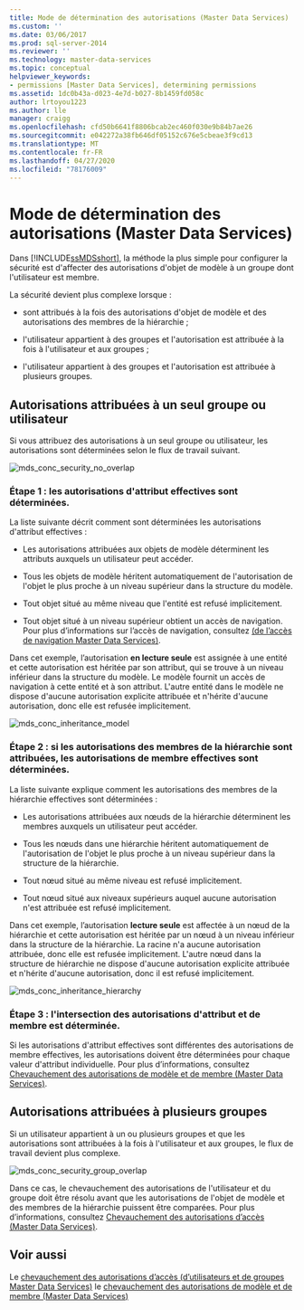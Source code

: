 ```yaml
---
title: Mode de détermination des autorisations (Master Data Services) | Microsoft Docs
ms.custom: ''
ms.date: 03/06/2017
ms.prod: sql-server-2014
ms.reviewer: ''
ms.technology: master-data-services
ms.topic: conceptual
helpviewer_keywords:
- permissions [Master Data Services], determining permissions
ms.assetid: 1dc0b43a-d023-4e7d-b027-8b1459fd058c
author: lrtoyou1223
ms.author: lle
manager: craigg
ms.openlocfilehash: cfd50b6641f8806bcab2ec460f030e9b84b7ae26
ms.sourcegitcommit: e042272a38fb646df05152c676e5cbeae3f9cd13
ms.translationtype: MT
ms.contentlocale: fr-FR
ms.lasthandoff: 04/27/2020
ms.locfileid: "78176009"
---
```

# <a name="how-permissions-are-determined-master-data-services"></a>Mode de détermination des autorisations (Master Data Services)
  Dans [!INCLUDE[ssMDSshort](../includes/ssmdsshort-md.md)], la méthode la plus simple pour configurer la sécurité est d'affecter des autorisations d'objet de modèle à un groupe dont l'utilisateur est membre.

 La sécurité devient plus complexe lorsque :

-   sont attribués à la fois des autorisations d'objet de modèle et des autorisations des membres de la hiérarchie ;

-   l'utilisateur appartient à des groupes et l'autorisation est attribuée à la fois à l'utilisateur et aux groupes ;

-   l'utilisateur appartient à des groupes et l'autorisation est attribuée à plusieurs groupes.

## <a name="permissions-assigned-to-a-single-group-or-user"></a>Autorisations attribuées à un seul groupe ou utilisateur
 Si vous attribuez des autorisations à un seul groupe ou utilisateur, les autorisations sont déterminées selon le flux de travail suivant.

 ![mds_conc_security_no_overlap](../../2014/master-data-services/media/mds-conc-security-no-overlap.gif "mds_conc_security_no_overlap")

### <a name="step-1-effective-attribute-permissions-are-determined"></a>Étape 1 : les autorisations d'attribut effectives sont déterminées.
 La liste suivante décrit comment sont déterminées les autorisations d'attribut effectives :

-   Les autorisations attribuées aux objets de modèle déterminent les attributs auxquels un utilisateur peut accéder.

-   Tous les objets de modèle héritent automatiquement de l'autorisation de l'objet le plus proche à un niveau supérieur dans la structure du modèle.

-   Tout objet situé au même niveau que l'entité est refusé implicitement.

-   Tout objet situé à un niveau supérieur obtient un accès de navigation. Pour plus d’informations sur l’accès de navigation, consultez [&#40;de l’accès de navigation Master Data Services&#41;](navigational-access-master-data-services.md).

 Dans cet exemple, l’autorisation **en lecture seule** est assignée à une entité et cette autorisation est héritée par son attribut, qui se trouve à un niveau inférieur dans la structure du modèle. Le modèle fournit un accès de navigation à cette entité et à son attribut. L'autre entité dans le modèle ne dispose d'aucune autorisation explicite attribuée et n'hérite d'aucune autorisation, donc elle est refusée implicitement.

 ![mds_conc_inheritance_model](../../2014/master-data-services/media/mds-conc-inheritance-model.gif "mds_conc_inheritance_model")

### <a name="step-2-if-hierarchy-member-permissions-are-assigned-effective-member-permissions-are-determined"></a>Étape 2 : si les autorisations des membres de la hiérarchie sont attribuées, les autorisations de membre effectives sont déterminées.
 La liste suivante explique comment les autorisations des membres de la hiérarchie effectives sont déterminées :

-   Les autorisations attribuées aux nœuds de la hiérarchie déterminent les membres auxquels un utilisateur peut accéder.

-   Tous les nœuds dans une hiérarchie héritent automatiquement de l'autorisation de l'objet le plus proche à un niveau supérieur dans la structure de la hiérarchie.

-   Tout nœud situé au même niveau est refusé implicitement.

-   Tout nœud situé aux niveaux supérieurs auquel aucune autorisation n'est attribuée est refusé implicitement.

 Dans cet exemple, l’autorisation **lecture seule** est affectée à un nœud de la hiérarchie et cette autorisation est héritée par un nœud à un niveau inférieur dans la structure de la hiérarchie. La racine n'a aucune autorisation attribuée, donc elle est refusée implicitement. L'autre nœud dans la structure de hiérarchie ne dispose d'aucune autorisation explicite attribuée et n'hérite d'aucune autorisation, donc il est refusé implicitement.

 ![mds_conc_inheritance_hierarchy](../../2014/master-data-services/media/mds-conc-inheritance-hierarchy.gif "mds_conc_inheritance_hierarchy")

### <a name="step-3-the-intersection-of-attribute-and-member-permissions-is-determined"></a>Étape 3 : l'intersection des autorisations d'attribut et de membre est déterminée.
 Si les autorisations d'attribut effectives sont différentes des autorisations de membre effectives, les autorisations doivent être déterminées pour chaque valeur d'attribut individuelle. Pour plus d’informations, consultez [Chevauchement des autorisations de modèle et de membre &#40;Master Data Services&#41;](../../2014/master-data-services/overlapping-model-and-member-permissions-master-data-services.md).

## <a name="permissions-assigned-to-multiple-groups"></a>Autorisations attribuées à plusieurs groupes
 Si un utilisateur appartient à un ou plusieurs groupes et que les autorisations sont attribuées à la fois à l'utilisateur et aux groupes, le flux de travail devient plus complexe.

 ![mds_conc_security_group_overlap](../../2014/master-data-services/media/mds-conc-security-group-overlap.gif "mds_conc_security_group_overlap")

 Dans ce cas, le chevauchement des autorisations de l'utilisateur et du groupe doit être résolu avant que les autorisations de l'objet de modèle et des membres de la hiérarchie puissent être comparées. Pour plus d’informations, consultez [Chevauchement des autorisations d’accès &#40;Master Data Services&#41;](../../2014/master-data-services/overlapping-user-and-group-permissions-master-data-services.md).

## <a name="see-also"></a>Voir aussi
 Le [chevauchement des autorisations d’accès &#40;d’utilisateurs et de groupes Master Data Services&#41;](../../2014/master-data-services/overlapping-user-and-group-permissions-master-data-services.md) le [chevauchement des autorisations de modèle et de membre &#40;Master Data Services&#41;](../../2014/master-data-services/overlapping-model-and-member-permissions-master-data-services.md)


